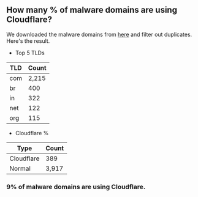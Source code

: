 ## How many % of malware domains are using Cloudflare?


We downloaded the malware domains from [here](https://urlhaus.abuse.ch) and filter out duplicates.
Here's the result.


[//]: # (start replacement)


- Top 5 TLDs

| TLD | Count |
| --- | --- |
| com | 2,215 |
| br | 400 |
| in | 322 |
| net | 122 |
| org | 115 |


- Cloudflare %

| Type | Count |
| --- | --- |
| Cloudflare | 389 |
| Normal | 3,917 |


### 9% of malware domains are using Cloudflare.